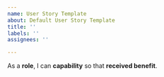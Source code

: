 ```yaml
---
name: User Story Template
about: Default User Story Template
title: ''
labels: ''
assignees: ''

---
```


As a **role**, I can **capability** so that **received benefit**.
